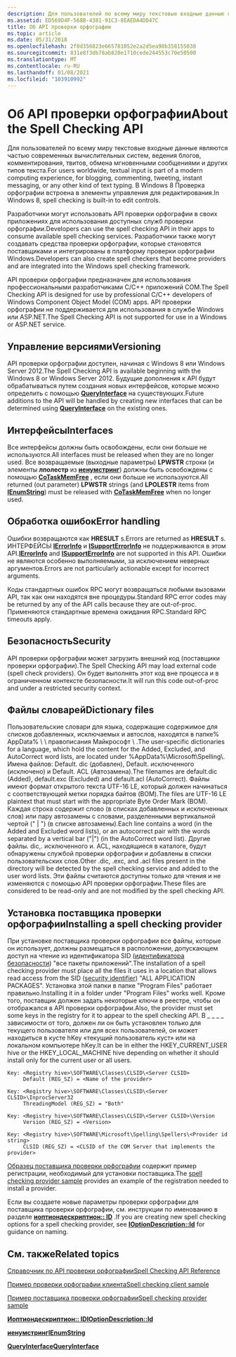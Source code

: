 ```yaml
---
description: Для пользователей по всему миру текстовые входные данные являются частью современных вычислительных систем, ведения блогов, комментирования, твитов, обмена мгновенными сообщениями и других типов текста. В Windows 8 Проверка орфографии встроена в элементы управления для редактирования.
ms.assetid: ED569D4F-568B-4381-91C3-8EAEDA4DD47C
title: Об API проверки орфографии
ms.topic: article
ms.date: 05/31/2018
ms.openlocfilehash: 2f0d356823e665781052e2a2d5ea98b358155038
ms.sourcegitcommit: 831e8f3db78ab820e1710cede244553c70e50500
ms.translationtype: MT
ms.contentlocale: ru-RU
ms.lasthandoff: 01/08/2021
ms.locfileid: "103910992"
---
```

# <a name="about-the-spell-checking-api"></a><span data-ttu-id="ac550-104">Об API проверки орфографии</span><span class="sxs-lookup"><span data-stu-id="ac550-104">About the Spell Checking API</span></span>

<span data-ttu-id="ac550-105">Для пользователей по всему миру текстовые входные данные являются частью современных вычислительных систем, ведения блогов, комментирования, твитов, обмена мгновенными сообщениями и других типов текста.</span><span class="sxs-lookup"><span data-stu-id="ac550-105">For users worldwide, textual input is part of a modern computing experience, for blogging, commenting, tweeting, instant messaging, or any other kind of text typing.</span></span> <span data-ttu-id="ac550-106">В Windows 8 Проверка орфографии встроена в элементы управления для редактирования.</span><span class="sxs-lookup"><span data-stu-id="ac550-106">In Windows 8, spell checking is built-in to edit controls.</span></span>

<span data-ttu-id="ac550-107">Разработчики могут использовать API проверки орфографии в своих приложениях для использования доступных служб проверки орфографии.</span><span class="sxs-lookup"><span data-stu-id="ac550-107">Developers can use the spell checking API in their apps to consume available spell checking services.</span></span> <span data-ttu-id="ac550-108">Разработчики также могут создавать средства проверки орфографии, которые становятся поставщиками и интегрированы в платформу проверки орфографии Windows.</span><span class="sxs-lookup"><span data-stu-id="ac550-108">Developers can also create spell checkers that become providers and are integrated into the Windows spell checking framework.</span></span>

<span data-ttu-id="ac550-109">API проверки орфографии предназначен для использования профессиональными разработчиками C/C++ приложений COM.</span><span class="sxs-lookup"><span data-stu-id="ac550-109">The Spell Checking API is designed for use by professional C/C++ developers of Windows Component Object Model (COM) apps.</span></span> <span data-ttu-id="ac550-110">API проверки орфографии не поддерживается для использования в службе Windows или ASP.NET.</span><span class="sxs-lookup"><span data-stu-id="ac550-110">The Spell Checking API is not supported for use in a Windows or ASP.NET service.</span></span>

## <a name="versioning"></a><span data-ttu-id="ac550-111">Управление версиями</span><span class="sxs-lookup"><span data-stu-id="ac550-111">Versioning</span></span>

<span data-ttu-id="ac550-112">API проверки орфографии доступен, начиная с Windows 8 или Windows Server 2012.</span><span class="sxs-lookup"><span data-stu-id="ac550-112">The Spell Checking API is available beginning with the Windows 8 or Windows Server 2012.</span></span> <span data-ttu-id="ac550-113">Будущие дополнения к API будут обрабатываться путем создания новых интерфейсов, которые можно определить с помощью [**QueryInterface**](/windows/win32/api/unknwn/nf-unknwn-iunknown-queryinterface(q)) на существующих.</span><span class="sxs-lookup"><span data-stu-id="ac550-113">Future additions to the API will be handled by creating new interfaces that can be determined using [**QueryInterface**](/windows/win32/api/unknwn/nf-unknwn-iunknown-queryinterface(q)) on the existing ones.</span></span>

## <a name="interfaces"></a><span data-ttu-id="ac550-114">Интерфейсы</span><span class="sxs-lookup"><span data-stu-id="ac550-114">Interfaces</span></span>

<span data-ttu-id="ac550-115">Все интерфейсы должны быть освобождены, если они больше не используются.</span><span class="sxs-lookup"><span data-stu-id="ac550-115">All interfaces must be released when they are no longer used.</span></span> <span data-ttu-id="ac550-116">Все возвращаемые (выходные параметры) **LPWSTR** строки (и элементы **лполестр** из [**иенумстринг**](/windows/win32/api/objidlbase/nn-objidlbase-ienumstring)) должны быть освобождены с помощью [**CoTaskMemFree**](/windows/win32/api/combaseapi/nf-combaseapi-cotaskmemfree) , если они больше не используются.</span><span class="sxs-lookup"><span data-stu-id="ac550-116">All returned (out parameter) **LPWSTR** strings (and **LPOLESTR** items from [**IEnumString**](/windows/win32/api/objidlbase/nn-objidlbase-ienumstring)) must be released with [**CoTaskMemFree**](/windows/win32/api/combaseapi/nf-combaseapi-cotaskmemfree) when no longer used.</span></span>

## <a name="error-handling"></a><span data-ttu-id="ac550-117">Обработка ошибок</span><span class="sxs-lookup"><span data-stu-id="ac550-117">Error handling</span></span>

<span data-ttu-id="ac550-118">Ошибки возвращаются как **HRESULT** s.</span><span class="sxs-lookup"><span data-stu-id="ac550-118">Errors are returned as **HRESULT** s.</span></span> <span data-ttu-id="ac550-119">ИНТЕРФЕЙСЫ [**IErrorInfo**](/windows/win32/api/oaidl/nn-oaidl-ierrorinfo) и [**ISupportErrorInfo**](/windows/win32/api/oaidl/nn-oaidl-isupporterrorinfo) не поддерживаются в этом API.</span><span class="sxs-lookup"><span data-stu-id="ac550-119">[**IErrorInfo**](/windows/win32/api/oaidl/nn-oaidl-ierrorinfo) and [**ISupportErrorInfo**](/windows/win32/api/oaidl/nn-oaidl-isupporterrorinfo) are not supported in this API.</span></span> <span data-ttu-id="ac550-120">Ошибки не являются особенно выполняемыми, за исключением неверных аргументов.</span><span class="sxs-lookup"><span data-stu-id="ac550-120">Errors are not particularly actionable except for incorrect arguments.</span></span>

<span data-ttu-id="ac550-121">Коды стандартных ошибок RPC могут возвращаться любыми вызовами API, так как они находятся вне процедуры.</span><span class="sxs-lookup"><span data-stu-id="ac550-121">Standard RPC error codes may be returned by any of the API calls because they are out-of-proc.</span></span> <span data-ttu-id="ac550-122">Применяются стандартные времена ожидания RPC.</span><span class="sxs-lookup"><span data-stu-id="ac550-122">Standard RPC timeouts apply.</span></span>

## <a name="security"></a><span data-ttu-id="ac550-123">Безопасность</span><span class="sxs-lookup"><span data-stu-id="ac550-123">Security</span></span>

<span data-ttu-id="ac550-124">API проверки орфографии может загрузить внешний код (поставщики проверки орфографии).</span><span class="sxs-lookup"><span data-stu-id="ac550-124">The Spell Checking API may load external code (spell check providers).</span></span> <span data-ttu-id="ac550-125">Он будет выполнять этот код вне процесса и в ограниченном контексте безопасности.</span><span class="sxs-lookup"><span data-stu-id="ac550-125">It will run this code out-of-proc and under a restricted security context.</span></span>

## <a name="dictionary-files"></a><span data-ttu-id="ac550-126">Файлы словарей</span><span class="sxs-lookup"><span data-stu-id="ac550-126">Dictionary files</span></span>

<span data-ttu-id="ac550-127">Пользовательские словари для языка, содержащие содержимое для списков добавленных, исключаемых и автослов, находятся в папке% AppData% \\ \\ правописания Майкрософт \\ *<language tag>* .</span><span class="sxs-lookup"><span data-stu-id="ac550-127">The user-specific dictionaries for a language, which hold the content for the Added, Excluded, and AutoCorrect word lists, are located under %AppData%\\Microsoft\\Spelling\\*<language tag>*.</span></span> <span data-ttu-id="ac550-128">Имена файлов: Default. dic (добавлен), Default. исключенного (исключено) и Default. ACL (Автозамена).</span><span class="sxs-lookup"><span data-stu-id="ac550-128">The filenames are default.dic (Added), default.exc (Excluded) and default.acl (AutoCorrect).</span></span> <span data-ttu-id="ac550-129">Файлы имеют формат открытого текста UTF-16 LE, который должен начинаться с соответствующей метки порядка байтов (BOM).</span><span class="sxs-lookup"><span data-stu-id="ac550-129">The files are UTF-16 LE plaintext that must start with the appropriate Byte Order Mark (BOM).</span></span> <span data-ttu-id="ac550-130">Каждая строка содержит слово (в списках добавленных и исключенных слов) или пару автозамены с словами, разделенными вертикальной чертой (" \| ") (в списке автозамены).</span><span class="sxs-lookup"><span data-stu-id="ac550-130">Each line contains a word (in the Added and Excluded word lists), or an autocorrect pair with the words separated by a vertical bar ("\|") (in the AutoCorrect word list).</span></span> <span data-ttu-id="ac550-131">Другие файлы. dic,. исключенного и. ACL, находящиеся в каталоге, будут обнаружены службой проверки орфографии и добавлены в списки пользовательских слов.</span><span class="sxs-lookup"><span data-stu-id="ac550-131">Other .dic, .exc, and .acl files present in the directory will be detected by the spell checking service and added to the user word lists.</span></span> <span data-ttu-id="ac550-132">Эти файлы считаются доступны только для чтения и не изменяются с помощью API проверки орфографии.</span><span class="sxs-lookup"><span data-stu-id="ac550-132">These files are considered to be read-only and are not modified by the spell checking API.</span></span>

## <a name="installing-a-spell-checking-provider"></a><span data-ttu-id="ac550-133">Установка поставщика проверки орфографии</span><span class="sxs-lookup"><span data-stu-id="ac550-133">Installing a spell checking provider</span></span>

<span data-ttu-id="ac550-134">При установке поставщика проверки орфографии все файлы, которые он использует, должны размещаться в расположении, допускающем доступ на чтение из идентификатора SID ([идентификатора безопасности](../secauthz/security-identifiers.md)) "все пакеты приложений".</span><span class="sxs-lookup"><span data-stu-id="ac550-134">The installation of a spell checking provider must place all the files it uses in a location that allows read access from the SID ([security identifier](../secauthz/security-identifiers.md)) "ALL APPLICATION PACKAGES".</span></span> <span data-ttu-id="ac550-135">Установка этой папки в папке "Program Files" работает правильно.</span><span class="sxs-lookup"><span data-stu-id="ac550-135">Installing it in a folder under "Program Files" works well.</span></span> <span data-ttu-id="ac550-136">Кроме того, поставщик должен задать некоторые ключи в реестре, чтобы он отображался в API проверки орфографии.</span><span class="sxs-lookup"><span data-stu-id="ac550-136">Also, the provider must set some keys in the registry for it to appear to the spell checking API.</span></span> <span data-ttu-id="ac550-137">В \_ \_ \_ \_ зависимости от того, должен ли он быть установлен только для текущего пользователя или для всех пользователей, он может находиться в кусте hKey «текущий пользователь куст» или на локальном компьютере hKey.</span><span class="sxs-lookup"><span data-stu-id="ac550-137">It can be in either the HKEY\_CURRENT\_USER hive or the HKEY\_LOCAL\_MACHINE hive depending on whether it should install only for the current user or all users.</span></span>


```
Key: <Registry hive>\SOFTWARE\Classes\CLSID\<Server CLSID>
     Default (REG_SZ) = <Name of the provider>

Key: <Registry hive>\SOFTWARE\Classes\CLSID\<Server CLSID>\InprocServer32
     ThreadingModel (REG_SZ) = "Both"

Key: <Registry hive>\SOFTWARE\Classes\CLSID\<Server CLSID>\Version
     Version (REG_SZ) = <Version>

Key: <Registry hive>\SOFTWARE\Microsoft\Spelling\Spellers\<Provider id string>
     CLSID (REG_SZ) = <CLSID of the COM Server that implements the provider>
```



<span data-ttu-id="ac550-138">[Образец поставщика проверки орфографии](https://github.com/microsoft/Windows-classic-samples/tree/master/Samples/SpellCheckerProvider) содержит пример регистрации, необходимый для установки поставщика.</span><span class="sxs-lookup"><span data-stu-id="ac550-138">The [spell checking provider sample](https://github.com/microsoft/Windows-classic-samples/tree/master/Samples/SpellCheckerProvider) provides an example of the registration needed to install a provider.</span></span>

<span data-ttu-id="ac550-139">Если вы создаете новые параметры проверки орфографии для поставщика проверки орфографии, см. инструкции по именованию в разделе [**иоптиондескриптион:: ID**](/windows/desktop/api/Spellcheck/nf-spellcheck-ioptiondescription-get_id) .</span><span class="sxs-lookup"><span data-stu-id="ac550-139">If you are creating new spell checking options for a spell checking provider, see [**IOptionDescription::Id**](/windows/desktop/api/Spellcheck/nf-spellcheck-ioptiondescription-get_id) for guidance on naming.</span></span>

## <a name="related-topics"></a><span data-ttu-id="ac550-140">См. также</span><span class="sxs-lookup"><span data-stu-id="ac550-140">Related topics</span></span>

<dl> <dt>

[<span data-ttu-id="ac550-141">Справочник по API проверки орфографии</span><span class="sxs-lookup"><span data-stu-id="ac550-141">Spell Checking API Reference</span></span>](spell-checker-api-reference.md)
</dt> <dt>

[<span data-ttu-id="ac550-142">Пример проверки орфографии клиента</span><span class="sxs-lookup"><span data-stu-id="ac550-142">Spell checking client sample</span></span>](https://github.com/microsoft/Windows-classic-samples/tree/master/Samples/SpellCheckerClient)
</dt> <dt>

[<span data-ttu-id="ac550-143">Пример поставщика проверки орфографии</span><span class="sxs-lookup"><span data-stu-id="ac550-143">Spell checking provider sample</span></span>](https://github.com/microsoft/Windows-classic-samples/tree/master/Samples/SpellCheckerProvider)
</dt> <dt>

[<span data-ttu-id="ac550-144">**Иоптиондескриптион:: ID**</span><span class="sxs-lookup"><span data-stu-id="ac550-144">**IOptionDescription::Id**</span></span>](/windows/desktop/api/Spellcheck/nf-spellcheck-ioptiondescription-get_id)
</dt> <dt>

[<span data-ttu-id="ac550-145">**иенумстринг**</span><span class="sxs-lookup"><span data-stu-id="ac550-145">**IEnumString**</span></span>](/windows/win32/api/objidlbase/nn-objidlbase-ienumstring)
</dt> <dt>

<span data-ttu-id="ac550-146">[**QueryInterface**](/windows/win32/api/unknwn/nf-unknwn-iunknown-queryinterface(q))</span><span class="sxs-lookup"><span data-stu-id="ac550-146">[**QueryInterface**](/windows/win32/api/unknwn/nf-unknwn-iunknown-queryinterface(q))</span></span>
</dt> </dl>

 

 
